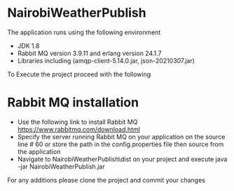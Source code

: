 # NairobiWeatherPublish


The application runs using the following environment


- JDK 1.8 
- Rabbit MQ version 3.9.11 and erlang version 24.1.7
- Libraries including (amqp-client-5.14.0.jar, json-20210307.jar)

To Execute the project proceed with the following 

# Rabbit MQ installation 
- Use the following link to install Rabbit MQ https://www.rabbitmq.com/download.html
- Specify the server running Rabbit MQ on your application on the source line # 60 or store the path in the config.properties file then source from the application
- Navigate to NairobiWeatherPublish\dist on your project and execute java -jar NairobiWeatherPublish.jar

For any additions please clone the project and commit your changes 
